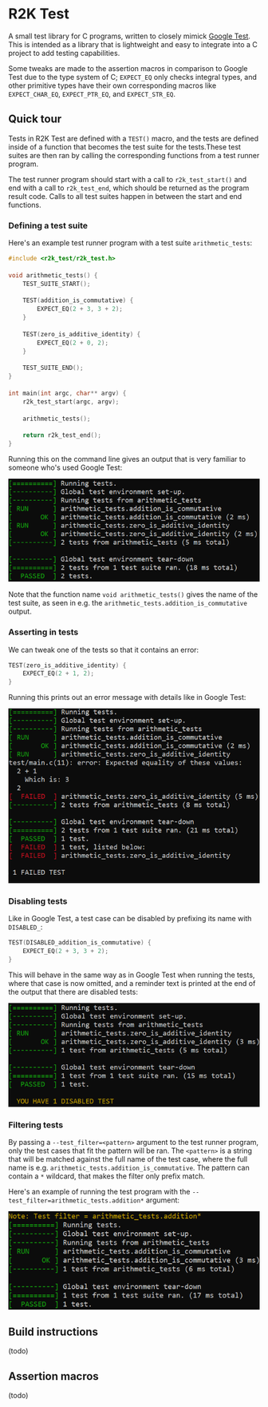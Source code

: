 # R2K Test

A small test library for C programs, written to closely mimick [Google Test](https://github.com/google/googletest). This is intended as a library that is lightweight and easy to integrate into a C project to add testing capabilities.

Some tweaks are made to the assertion macros in comparison to Google Test due to the type system of C; `EXPECT_EQ` only checks integral types, and other primitive types have their own corresponding macros like `EXPECT_CHAR_EQ`, `EXPECT_PTR_EQ`, and `EXPECT_STR_EQ`.

## Quick tour

Tests in R2K Test are defined with a `TEST()` macro, and the tests are defined inside of a function that becomes the test suite for the tests.These test suites are then ran by calling the corresponding functions from a test runner program.

The test runner program should start with a call to `r2k_test_start()` and end with a call to `r2k_test_end`, which should be returned as the program result code. Calls to all test suites happen in between the start and end functions.

### Defining a test suite
Here's an example test runner program with a test suite `arithmetic_tests`:

```C
#include <r2k_test/r2k_test.h>

void arithmetic_tests() {
    TEST_SUITE_START();

    TEST(addition_is_commutative) {
        EXPECT_EQ(2 + 3, 3 + 2);
    }

    TEST(zero_is_additive_identity) {
        EXPECT_EQ(2 + 0, 2);
    }

    TEST_SUITE_END();
}

int main(int argc, char** argv) {
    r2k_test_start(argc, argv);

    arithmetic_tests();

    return r2k_test_end();
}
```

Running this on the command line gives an output that is very familiar to someone who's used Google Test:

![arithmetic_tests_example](docs/arithmetic_tests.png)

Note that the function name `void arithmetic_tests()` gives the name of the test suite, as seen in e.g. the `arithmetic_tests.addition_is_commutative` output.

### Asserting in tests

We can tweak one of the tests so that it contains an error:

```C++
TEST(zero_is_additive_identity) {
    EXPECT_EQ(2 + 1, 2);
}
```

Running this prints out an error message with details like in Google Test:

![arithmetic_tests_failed_example](docs/arithmetic_tests_failed.png)

### Disabling tests

Like in Google Test, a test case can be disabled by prefixing its name with `DISABLED_`:

```C++
TEST(DISABLED_addition_is_commutative) {
    EXPECT_EQ(2 + 3, 3 + 2);
}
```

This will behave in the same way as in Google Test when running the tests, where that case is now omitted, and a reminder text is printed at the end of the output that there are disabled tests:

![arithmetic_tests_disabled_example](docs/arithmetic_tests_disabled.png)

### Filtering tests

By passing a `--test_filter=<pattern>` argument to the test runner program, only the test cases that fit the pattern will be ran. The `<pattern>` is a string that will be matched against the full name of the test case, where the full name is e.g. `arithmetic_tests.addition_is_commutative`. The pattern can contain a `*` wildcard, that makes the filter only prefix match.

Here's an example of running the test program with the `--test_filter=arithmetic_tests.addition*` argument:

![arithmetic_tests_filtered_example](docs/arithmetic_tests_filtered.png)

## Build instructions
(todo)

## Assertion macros
(todo)

